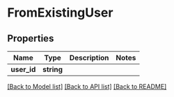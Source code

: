 # FromExistingUser

## Properties
Name | Type | Description | Notes
------------ | ------------- | ------------- | -------------
**user_id** | **string** |  | 

[[Back to Model list]](../../README.md#documentation-for-models) [[Back to API list]](../../README.md#documentation-for-api-endpoints) [[Back to README]](../../README.md)


